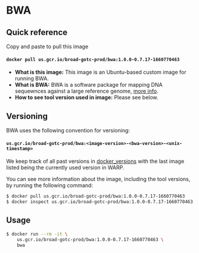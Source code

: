 # BWA

## Quick reference

Copy and paste to pull this image

#### `docker pull us.gcr.io/broad-gotc-prod/bwa:1.0.0-0.7.17-1660770463`


- __What is this image:__ This image is an Ubuntu-based custom image for running BWA.
- __What is BWA:__ BWA is a software package for mapping DNA sequewnces against a large reference genome, [more info](http://bio-bwa.sourceforge.net).
- __How to see tool version used in image:__ Please see below.

## Versioning

BWA uses the following convention for versioning:

#### `us.gcr.io/broad-gotc-prod/bwa:<image-version>-<bwa-version>-<unix-timestamp>` 

We keep track of all past versions in [docker_versions](docker_versions.tsv) with the last image listed being the currently used version in WARP.

You can see more information about the image, including the tool versions, by running the following command:

```bash
$ docker pull us.gcr.io/broad-gotc-prod/bwa:1.0.0-0.7.17-1660770463
$ docker inspect us.gcr.io/broad-gotc-prod/bwa:1.0.0-0.7.17-1660770463
```

## Usage

```bash
$ docker run --rm -it \
    us.gcr.io/broad-gotc-prod/bwa:1.0.0-0.7.17-1660770463 \
    bwa
```